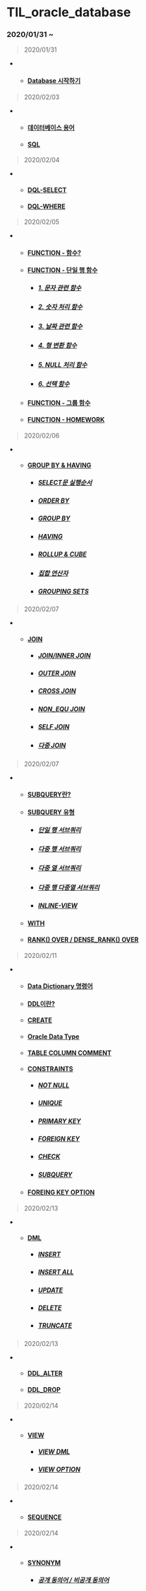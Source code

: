 # TIL_oracle_database
### 2020/01/31 ~
> 2020/01/31
+
  + #### [Database 시작하기](https://github.com/LeeSeonJe/TIL_oracle_database/blob/master/00_Start_Database.md#database-%EC%8B%9C%EC%9E%91%ED%95%98%EA%B8%B0)

> 2020/02/03
+
  + #### [데이터베이스 용어](https://github.com/LeeSeonJe/TIL_oracle_database/blob/master/00_Start_Database.md#%EB%8D%B0%EC%9D%B4%ED%84%B0%EB%B2%A0%EC%9D%B4%EC%8A%A4-%EC%9A%A9%EC%96%B4)
  + #### [SQL](https://github.com/LeeSeonJe/TIL_oracle_database/blob/master/00_Start_Database.md#sql)

>
> 2020/02/04
+
  + #### [DQL-SELECT](https://github.com/LeeSeonJe/TIL_oracle_database/blob/master/01_DQL.md#dql---select)
  + #### [DQL-WHERE](https://github.com/LeeSeonJe/TIL_oracle_database/blob/master/01_DQL.md#dql---where)
>
>2020/02/05
+
  + #### [FUNCTION - 함수?](https://github.com/LeeSeonJe/TIL_oracle_database/blob/master/02_FUNCTION.md#%ED%95%A8%EC%88%98)
  + #### [FUNCTION - 단일 행 함수](https://github.com/LeeSeonJe/TIL_oracle_database/blob/master/02_FUNCTION.md#%EB%8B%A8%EC%9D%BC-%ED%96%89-%ED%95%A8%EC%88%98)
    + ##### [1. 문자 관련 함수](https://github.com/LeeSeonJe/TIL_oracle_database/blob/master/02_FUNCTION.md#1-%EB%AC%B8%EC%9E%90-%EA%B4%80%EB%A0%A8-%ED%95%A8%EC%88%98)
    + ##### [2. 숫자 처리 함수](https://github.com/LeeSeonJe/TIL_oracle_database/blob/master/02_FUNCTION.md#2-%EC%88%AB%EC%9E%90-%EC%B2%98%EB%A6%AC-%ED%95%A8%EC%88%98)
    + ##### [3. 날짜 관련 함수](https://github.com/LeeSeonJe/TIL_oracle_database/blob/master/02_FUNCTION.md#3-%EB%82%A0%EC%A7%9C-%EA%B4%80%EB%A0%A8-%ED%95%A8%EC%88%98)
    + ##### [4. 형 변환 함수](https://github.com/LeeSeonJe/TIL_oracle_database/blob/master/02_FUNCTION.md#4-%ED%98%95-%EB%B3%80%ED%99%98-%ED%95%A8%EC%88%98)
    + ##### [5. NULL 처리 함수](https://github.com/LeeSeonJe/TIL_oracle_database/blob/master/02_FUNCTION.md#5-null-%EC%B2%98%EB%A6%AC-%ED%95%A8%EC%88%98)
    + ##### [6. 선택 함수](https://github.com/LeeSeonJe/TIL_oracle_database/blob/master/02_FUNCTION.md#6-%EC%84%A0%ED%83%9D-%ED%95%A8%EC%88%98)
  + #### [FUNCTION - 그룹 함수](https://github.com/LeeSeonJe/TIL_oracle_database/blob/master/02_FUNCTION.md#%EA%B7%B8%EB%A3%B9-%ED%95%A8%EC%88%98)
  + #### [FUNCTION - HOMEWORK](https://github.com/LeeSeonJe/TIL_oracle_database/blob/master/02_FUNCTION.md#homework)

>2020/02/06
+
  + #### [GROUP BY & HAVING](https://github.com/LeeSeonJe/TIL_oracle_database/blob/master/03_GROUPBY%20%26%20HAVING.md)
    + ##### [SELECT문 실행순서](https://github.com/LeeSeonJe/TIL_oracle_database/blob/master/03_GROUPBY%20%26%20HAVING.md#select%EB%AC%B8-%EC%8B%A4%ED%96%89%EC%88%9C%EC%84%9C)
    + ##### [ORDER BY](https://github.com/LeeSeonJe/TIL_oracle_database/blob/master/03_GROUPBY%20%26%20HAVING.md#order-by)
    + ##### [GROUP BY](https://github.com/LeeSeonJe/TIL_oracle_database/blob/master/03_GROUPBY%20%26%20HAVING.md#group-by)
    + ##### [HAVING](https://github.com/LeeSeonJe/TIL_oracle_database/blob/master/03_GROUPBY%20%26%20HAVING.md#having)
    + ##### [ROLLUP & CUBE](https://github.com/LeeSeonJe/TIL_oracle_database/blob/master/03_GROUPBY%20%26%20HAVING.md#rollup--cube)
    + ##### [집합 연산자](https://github.com/LeeSeonJe/TIL_oracle_database/blob/master/03_GROUPBY%20%26%20HAVING.md#%EC%A7%91%ED%95%A9-%EC%97%B0%EC%82%B0%EC%9E%90)
    + ##### [GROUPING SETS](https://github.com/LeeSeonJe/TIL_oracle_database/blob/master/03_GROUPBY%20%26%20HAVING.md#grouping-sets)
    
>2020/02/07
+ 
  + #### [JOIN](https://github.com/LeeSeonJe/TIL_oracle_database/blob/master/04_JOIN.md)
    + ##### [JOIN/INNER JOIN](https://github.com/LeeSeonJe/TIL_oracle_database/blob/master/04_JOIN.md#joininner-join)
    + ##### [OUTER JOIN](https://github.com/LeeSeonJe/TIL_oracle_database/blob/master/04_JOIN.md#outer-join)
    + ##### [CROSS JOIN](https://github.com/LeeSeonJe/TIL_oracle_database/blob/master/04_JOIN.md#cross-join)
    + ##### [NON_EQU JOIN](https://github.com/LeeSeonJe/TIL_oracle_database/blob/master/04_JOIN.md#non_equ-join)
    + ##### [SELF JOIN](https://github.com/LeeSeonJe/TIL_oracle_database/blob/master/04_JOIN.md#self-join)
    + ##### [다중 JOIN](https://github.com/LeeSeonJe/TIL_oracle_database/blob/master/04_JOIN.md#%EB%8B%A4%EC%A4%91-join)
  
>2020/02/07
+
  + #### [SUBQUERY란?](https://github.com/LeeSeonJe/TIL_oracle_database/blob/master/05_SUBQUERY.md#subquery-1)
  + #### [SUBQUERY 유형](https://github.com/LeeSeonJe/TIL_oracle_database/blob/master/05_SUBQUERY.md#subquery-%EC%9C%A0%ED%98%95)
    + ##### [단일 행 서브쿼리](https://github.com/LeeSeonJe/TIL_oracle_database/blob/master/05_SUBQUERY.md#1-%EB%8B%A8%EC%9D%BC%ED%96%89-%EC%84%9C%EB%B8%8C%EC%BF%BC%EB%A6%AC)
    + ##### [다중 행 서브쿼리](https://github.com/LeeSeonJe/TIL_oracle_database/blob/master/05_SUBQUERY.md#2-%EB%8B%A4%EC%A4%91-%ED%96%89-%EC%84%9C%EB%B8%8C%EC%BF%BC%EB%A6%AC)
    + ##### [다중 열 서브쿼리](https://github.com/LeeSeonJe/TIL_oracle_database/blob/master/05_SUBQUERY.md#3-%EB%8B%A4%EC%A4%91-%EC%97%B4-%EC%84%9C%EB%B8%8C%EC%BF%BC%EB%A6%AC)
    + ##### [다중 행 다중열 서브쿼리](https://github.com/LeeSeonJe/TIL_oracle_database/blob/master/05_SUBQUERY.md#4-%EB%8B%A4%EC%A4%91-%ED%96%89-%EB%8B%A4%EC%A4%91-%EC%97%B4-%EC%84%9C%EB%B8%8C%EC%BF%BC%EB%A6%AC)
    + ##### [INLINE-VIEW](https://github.com/LeeSeonJe/TIL_oracle_database/blob/master/05_SUBQUERY.md#7-inline-view)
  + #### [WITH](https://github.com/LeeSeonJe/TIL_oracle_database/blob/master/05_SUBQUERY.md#with)
  + #### [RANK() OVER / DENSE_RANK() OVER](https://github.com/LeeSeonJe/TIL_oracle_database/blob/master/05_SUBQUERY.md#rank-over--dense_rank-over)

>2020/02/11
+
  + #### [Data Dictionary 명령어](https://github.com/LeeSeonJe/TIL_oracle_database/blob/master/06_DDL_CREATE.md#data-dictionary-%EB%AA%85%EB%A0%B9%EC%96%B4)
  + #### [DDL이란?](https://github.com/LeeSeonJe/TIL_oracle_database/blob/master/06_DDL_CREATE.md#ddl)
  + #### [CREATE](https://github.com/LeeSeonJe/TIL_oracle_database/blob/master/06_DDL_CREATE.md#create)
  + #### [Oracle Data Type](https://github.com/LeeSeonJe/TIL_oracle_database/blob/master/06_DDL_CREATE.md#oracle-data-type)
  + #### [TABLE COLUMN COMMENT](https://github.com/LeeSeonJe/TIL_oracle_database/blob/master/06_DDL_CREATE.md#table-column-comment)
  + #### [CONSTRAINTS](https://github.com/LeeSeonJe/TIL_oracle_database/blob/master/06_DDL_CREATE.md#constraints)
    + ##### [NOT NULL](https://github.com/LeeSeonJe/TIL_oracle_database/blob/master/06_DDL_CREATE.md#not-null)
    + ##### [UNIQUE](https://github.com/LeeSeonJe/TIL_oracle_database/blob/master/06_DDL_CREATE.md#unique)
    + ##### [PRIMARY KEY](https://github.com/LeeSeonJe/TIL_oracle_database/blob/master/06_DDL_CREATE.md#primary-key)
    + ##### [FOREIGN KEY](https://github.com/LeeSeonJe/TIL_oracle_database/blob/master/06_DDL_CREATE.md#foreign-key)
    + ##### [CHECK](https://github.com/LeeSeonJe/TIL_oracle_database/blob/master/06_DDL_CREATE.md#check)
    + ##### [SUBQUERY](https://github.com/LeeSeonJe/TIL_oracle_database/blob/master/06_DDL_CREATE.md#subquery)
  + #### [FOREING KEY OPTION](https://github.com/LeeSeonJe/TIL_oracle_database/blob/master/06_DDL_CREATE.md#foreing-key-option)
  
>2020/02/13
+
  + #### [DML](https://github.com/LeeSeonJe/TIL_oracle_database/blob/master/07_DML.md#dml)
    + ##### [INSERT](https://github.com/LeeSeonJe/TIL_oracle_database/blob/master/07_DML.md#insert)
    + ##### [INSERT ALL](https://github.com/LeeSeonJe/TIL_oracle_database/blob/master/07_DML.md#insert-all)
    + ##### [UPDATE](https://github.com/LeeSeonJe/TIL_oracle_database/blob/master/07_DML.md#update)
    + ##### [DELETE](https://github.com/LeeSeonJe/TIL_oracle_database/blob/master/07_DML.md#delete)
    + ##### [TRUNCATE](https://github.com/LeeSeonJe/TIL_oracle_database/blob/master/07_DML.md#truncate)
 
>2020/02/13
+
  + #### [DDL_ALTER](https://github.com/LeeSeonJe/TIL_oracle_database/blob/master/08_DDL_(ALTER%2C%20DROP).md#ddl_alter)
  + #### [DDL_DROP](https://github.com/LeeSeonJe/TIL_oracle_database/blob/master/08_DDL_(ALTER,%20DROP).md#ddl_drop)
>2020/02/14    
+
  + #### [VIEW](https://github.com/LeeSeonJe/TIL_oracle_database/blob/master/09_VIEW.md#view)
    + ##### [VIEW DML](https://github.com/LeeSeonJe/TIL_oracle_database/blob/master/09_VIEW.md#create-view)
    + ##### [VIEW OPTION](https://github.com/LeeSeonJe/TIL_oracle_database/blob/master/09_VIEW.md#view-option)
>2020/02/14
+
  + #### [SEQUENCE](https://github.com/LeeSeonJe/TIL_oracle_database/blob/master/10_SEQUENCE.md#sequence)
>2020/02/14
+
  + #### [SYNONYM](https://github.com/LeeSeonJe/TIL_oracle_database/blob/master/11_SYNONYM.md#synonym)
    + ##### [공개 동의어 / 비공개 동의어](https://github.com/LeeSeonJe/TIL_oracle_database/blob/master/11_SYNONYM.md#%EA%B3%B5%EA%B0%9C-%EB%8F%99%EC%9D%98%EC%96%B4--%EB%B9%84%EA%B3%B5%EA%B0%9C-%EB%8F%99%EC%9D%98%EC%96%B4)

